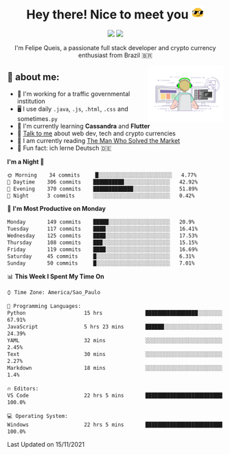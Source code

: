 
<h1 align="center">Hey there! Nice to meet you <img src="assets/sunglasses.gif" width="30"/></h1>

<p align="center">
  <a href="https://www.linkedin.com/in/fqueis"><img src="https://img.shields.io/badge/-LinkedIn-blue?style=flat&logo=Linkedin&logoColor=white" /></a>
  <a href="mailto:fqueis@gmail.com"><img src="https://img.shields.io/badge/-Gmail-c14438?style=flat&logo=Gmail&logoColor=white" /></a>
</p>

<p align="center">I'm Felipe Queis, a passionate full stack developer and crypto currency enthusiast from Brazil 🇧🇷</p>

<img width="35%" align="right" alt="fqueis" src="assets/profile.gif" /></p>

## 🤵 about me:

- 🏢 I'm working for a traffic governmental institution
- 🖥️ I use daily `.java`, `.js`, `.html`, `.css` and sometimes`.py`
- 🌱 I'm currently learning **Cassandra** and **Flutter**
- 💬 [Talk to me](https://github.com/fqueis/fqueis/discussions) about web dev, tech and crypto currencies
- 📖 I am currently reading [The Man Who Solved the Market](https://amzn.com/073521798X)
- 💭 Fun fact: ich lerne Deutsch 🇩🇪

<!--START_SECTION:waka-->
**I'm a Night 🦉** 

```text
🌞 Morning    34 commits     █░░░░░░░░░░░░░░░░░░░░░░░░   4.77% 
🌆 Daytime    306 commits    ██████████░░░░░░░░░░░░░░░   42.92% 
🌃 Evening    370 commits    █████████████░░░░░░░░░░░░   51.89% 
🌙 Night      3 commits      ░░░░░░░░░░░░░░░░░░░░░░░░░   0.42%

```
📅 **I'm Most Productive on Monday** 

```text
Monday       149 commits    █████░░░░░░░░░░░░░░░░░░░░   20.9% 
Tuesday      117 commits    ████░░░░░░░░░░░░░░░░░░░░░   16.41% 
Wednesday    125 commits    ████░░░░░░░░░░░░░░░░░░░░░   17.53% 
Thursday     108 commits    ███░░░░░░░░░░░░░░░░░░░░░░   15.15% 
Friday       119 commits    ████░░░░░░░░░░░░░░░░░░░░░   16.69% 
Saturday     45 commits     █░░░░░░░░░░░░░░░░░░░░░░░░   6.31% 
Sunday       50 commits     █░░░░░░░░░░░░░░░░░░░░░░░░   7.01%

```


📊 **This Week I Spent My Time On** 

```text
⌚︎ Time Zone: America/Sao_Paulo

💬 Programming Languages: 
Python                   15 hrs              █████████████████░░░░░░░░   67.91% 
JavaScript               5 hrs 23 mins       ██████░░░░░░░░░░░░░░░░░░░   24.39% 
YAML                     32 mins             ░░░░░░░░░░░░░░░░░░░░░░░░░   2.45% 
Text                     30 mins             ░░░░░░░░░░░░░░░░░░░░░░░░░   2.27% 
Markdown                 18 mins             ░░░░░░░░░░░░░░░░░░░░░░░░░   1.4%

🔥 Editors: 
VS Code                  22 hrs 5 mins       █████████████████████████   100.0%

💻 Operating System: 
Windows                  22 hrs 5 mins       █████████████████████████   100.0%

```


 Last Updated on 15/11/2021
<!--END_SECTION:waka-->
